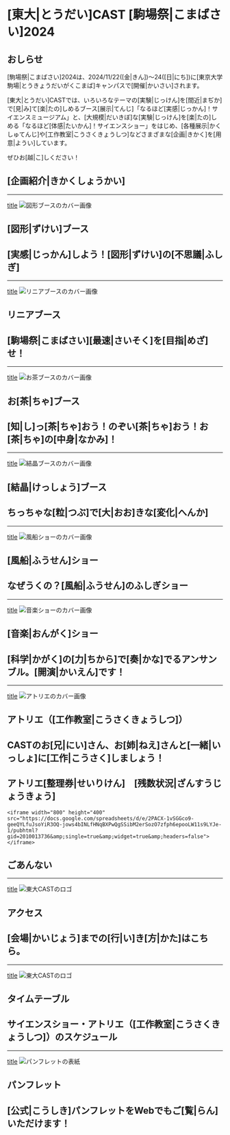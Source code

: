 
# [東大|とうだい]CAST [駒場祭|こまばさい]2024

## おしらせ

[駒場祭|こまばさい]2024は、2024/11/22([金|きん])〜24([日|にち])に[東京大学駒場|とうきょうだいがくこまば]キャンパスで[開催|かいさい]されます。

[東大|とうだい]CASTでは、いろいろなテーマの[実験|じっけん]を[間近|まぢか]で[見|み]て[楽|たの]しめるブース[展示|てんじ]「なるほど[実感|じっかん]！サイエンスミュージアム」と、[大規模|だいきぼ]な[実験|じっけん]を[楽|たの]しめる「なるほど[体感|たいかん]！サイエンスショー」をはじめ、[各種展示|かくしゅてんじ]や[工作教室|こうさくきょうしつ]などさまざまな[企画|きかく]を[用意|ようい]しています。

ぜひお[越|こ]しください！

## [企画紹介|きかくしょうかい]

---
[title](shape)
![図形ブースのカバー画像](/img/toppage/図形_top.png)
## [図形|ずけい]ブース
[実感|じっかん]しよう！[図形|ずけい]の[不思議|ふしぎ]
---
---
[title](linear)
![リニアブースのカバー画像](/img/toppage/リニア_top.png)
## リニアブース
[駒場祭|こまばさい][最速|さいそく]を[目指|めざ]せ！
---
---
[title](tea)
![お茶ブースのカバー画像](/img/toppage/お茶_top.png)
## お[茶|ちゃ]ブース
[知|し]っ[茶|ちゃ]おう！のぞい[茶|ちゃ]おう！お[茶|ちゃ]の[中身|なかみ]！
---
---
[title](crystal)
![結晶ブースのカバー画像](/img/toppage/結晶_top.png)
## [結晶|けっしょう]ブース
ちっちゃな[粒|つぶ]で[大|おお]きな[変化|へんか]
---
---
[title](balloon)
![風船ショーのカバー画像](/img/toppage/風船_top.png)
## [風船|ふうせん]ショー
なぜうくの？[風船|ふうせん]のふしぎショー
---
---
[title](sound)
![音楽ショーのカバー画像](/img/toppage/音楽_top.png)
## [音楽|おんがく]ショー
[科学|かがく]の[力|ちから]で[奏|かな]でるアンサンブル。[開演|かいえん]です！
---
---
[title](atelier)
![アトリエのカバー画像](/img/toppage/アトリエ_top.png)
## アトリエ（[工作教室|こうさくきょうしつ]）
CASTのお[兄|にい]さん、お[姉|ねえ]さんと[一緒|いっしょ]に[工作|こうさく]しましょう！
---

## アトリエ[整理券|せいりけん]　[残数状況|ざんすうじょうきょう]

```
<iframe width="800" height="400" src="https://docs.google.com/spreadsheets/d/e/2PACX-1vSGGco9-geeQYLfuJsoYiR3OQ-jows4bINLfHNqBXPwQgSSibM2erSozO7zfph6epooLW11s9LYJe-1/pubhtml?gid=2010013736&amp;single=true&amp;widget=true&amp;headers=false"></iframe>
```

## ごあんない

---
[title](access)
![東大CASTのロゴ](/img/sponsors/utcast.gif)
## アクセス
[会場|かいじょう]までの[行|い]き[方|かた]はこちら。
---
---
[title](timetable)
![東大CASTのロゴ](/img/sponsors/utcast.gif)
## タイムテーブル
サイエンスショー・アトリエ（[工作教室|こうさくきょうしつ]）のスケジュール
---
---
[title](pamphlet)
![パンフレットの表紙](/img/pamphlet/pamphlet.png)
## パンフレット
[公式|こうしき]パンフレットをWebでもご[覧|らん]いただけます！
---
